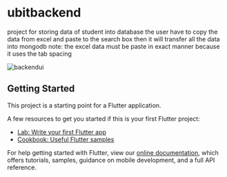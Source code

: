 # ubitbackend

project for storing data of student into database the user have to copy the data from excel and paste to the search box 
then it will transfer all the data into mongodb
note: the excel data must be paste in exact manner because it uses the tab spacing

![backendui](https://user-images.githubusercontent.com/64411315/167907355-7282f5af-d646-4303-a72c-f77ef1f15e2d.PNG)



## Getting Started

This project is a starting point for a Flutter application.

A few resources to get you started if this is your first Flutter project:

- [Lab: Write your first Flutter app](https://flutter.dev/docs/get-started/codelab)
- [Cookbook: Useful Flutter samples](https://flutter.dev/docs/cookbook)

For help getting started with Flutter, view our
[online documentation](https://flutter.dev/docs), which offers tutorials,
samples, guidance on mobile development, and a full API reference.
